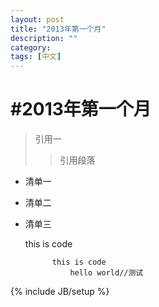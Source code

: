 ```yaml
---
layout: post
title: "2013年第一个月"
description: ""
category: 
tags: [中文]
---
```


#2013年第一个月
=========
>引用一
>>引用段落

+ 清单一
+ 清单二
+ 清单三
    
    this is code
    
  			this is code
				hello world//测试    
    



{% include JB/setup %}

